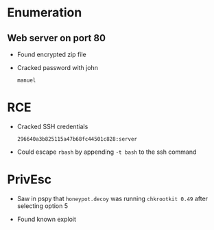# Enumeration

## Web server on port 80

- Found encrypted zip file

- Cracked password with john

	`manuel`

# RCE

- Cracked SSH credentials

	`296640a3b825115a47b68fc44501c828:server`

- Could escape `rbash` by appending `-t bash` to the ssh command

# PrivEsc

- Saw in pspy that `honeypot.decoy` was running `chkrootkit 0.49` after selecting option 5

- Found known exploit
